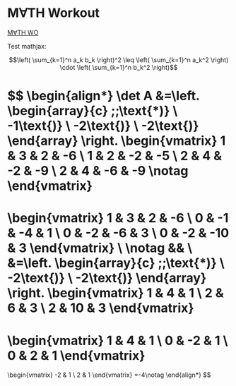 # M&#8704;TH Workout

[M&#8704;TH WO](https://mathwo.github.io/)

Test mathjax:

$$\left( \sum_{k=1}^n a_k b_k \right)^2 \leq \left( \sum_{k=1}^n a_k^2 \right) \cdot \left( \sum_{k=1}^n b_k^2 \right)$$

$$
\begin{align*}
\det A &=\left. 
\begin{array}{c}
\;\;\text{*)} \\ 
-1\text{)} \\ 
-2\text{)} \\ 
-2\text{)}
\end{array}
\right. 
\begin{vmatrix}
1 & 3 & 2 & -6 \\ 
1 & 2 & -2 & -5 \\ 
2 & 4 & -2 & -9 \\ 
2 & 4 & -6 & -9  \notag
\end{vmatrix}
=
\begin{vmatrix}
1 & 3 & 2 & -6 \\ 
0 & -1 & -4 & 1 \\ 
0 & -2 & -6 & 3 \\ 
0 & -2 & -10 & 3
\end{vmatrix}
\\ \notag
&& \\ 
&=\left. 
\begin{array}{c}
\;\;\text{*)} \\ 
-2\text{)} \\ 
-2\text{)}
\end{array}
\right. 
\begin{vmatrix}
1 & 4 & 1 \\ 
2 & 6 & 3 \\ 
2 & 10 & 3
\end{vmatrix}
=
\begin{vmatrix}
1 & 4 & 1 \\ 
0 & -2 & 1 \\ 
0 & 2 & 1
\end{vmatrix}
=
\begin{vmatrix}
-2 & 1 \\ 
2 & 1
\end{vmatrix}
=-4\notag
\end{align*}
$$
